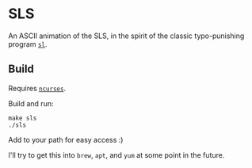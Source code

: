 # SLS

An ASCII animation of the SLS, in the spirit of the classic typo-punishing program [`sl`](https://github.com/mtoyoda/sl).

## Build

Requires [`ncurses`](https://invisible-island.net/ncurses/).

Build and run:
```
make sls
./sls
```

Add to your path for easy access :)

I'll try to get this into `brew`, `apt`, and `yum` at some point in the future.
